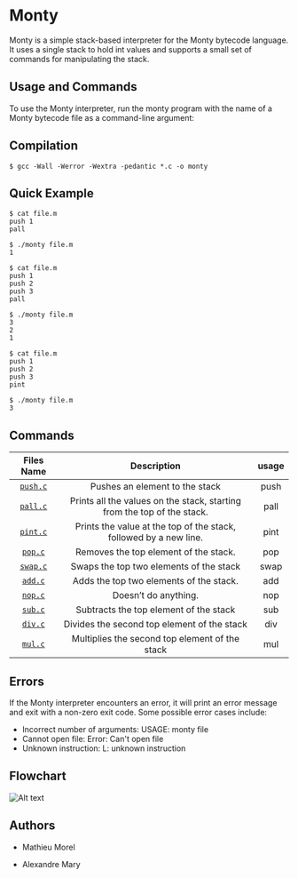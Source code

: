 

# Monty
Monty is a simple stack-based interpreter for the Monty bytecode language. It uses a single stack to hold int values and supports a small set of commands for manipulating the stack.

## Usage and Commands
To use the Monty interpreter, run the monty program with the name of a Monty bytecode file as a command-line argument:

## Compilation
```
$ gcc -Wall -Werror -Wextra -pedantic *.c -o monty
```
## Quick Example
```
$ cat file.m
push 1
pall

$ ./monty file.m
1

$ cat file.m
push 1
push 2
push 3
pall

$ ./monty file.m
3
2
1

$ cat file.m
push 1
push 2
push 3
pint

$ ./monty file.m
3
```

## Commands

| Files Name     | Description | usage |                                                                                                                     
|:----------:|:-------------:|:----------:|
| [`push.c`](https://github.com/MathieuMorel62/holbertonschool-monty/blob/main/push.c)| Pushes an element to the stack | push |                                                                                          
| [`pall.c`](https://github.com/MathieuMorel62/holbertonschool-monty/blob/main/pall.c)| Prints all the values on the stack, starting from the top of the stack. | pall |                                                                                      
| [`pint.c`](https://github.com/MathieuMorel62/holbertonschool-monty/blob/main/pint.c)| Prints the value at the top of the stack, followed by a new line. | pint |                                                                          
| [`pop.c`](https://github.com/MathieuMorel62/holbertonschool-monty/blob/main/pop.c)| Removes the top element of the stack. | pop |                                                                                      
| [`swap.c`](https://github.com/MathieuMorel62/holbertonschool-monty/blob/main/swap.c)| Swaps the top two elements of the stack | swap |                                                                                          
| [`add.c`](https://github.com/MathieuMorel62/holbertonschool-monty/blob/main/add.c)| Adds the top two elements of the stack. | add |                                                                                           
| [`nop.c`](https://github.com/MathieuMorel62/holbertonschool-monty/blob/main/nop.c)| Doesn’t do anything. | nop |                                                                                   
| [`sub.c`](https://github.com/MathieuMorel62/holbertonschool-monty/blob/main/sub.c)| Subtracts the top element of the stack | sub |
| [`div.c`](https://github.com/MathieuMorel62/holbertonschool-monty/blob/main/div.c)| Divides the second top element of the stack | div |
| [`mul.c`](https://github.com/MathieuMorel62/holbertonschool-monty/blob/main/mul.c)| Multiplies the second top element of the stack | mul |

## Errors

If the Monty interpreter encounters an error, it will print an error message and exit with a non-zero exit code. Some possible error cases include:

  - Incorrect number of arguments: USAGE: monty file
  - Cannot open file: Error: Can't open file <file>
  - Unknown instruction: L<line>: unknown instruction <instruction>


##   Flowchart
![Alt text](https://i.imgur.com/QlXNCZu.png)
  
##   Authors

-   Mathieu Morel

-   Alexandre Mary
